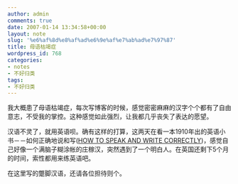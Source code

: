```yaml
---
author: admin
comments: true
date: 2007-01-14 13:34:58+00:00
layout: note
slug: '%e6%af%8d%e8%af%ad%e6%9e%af%e7%ab%ad%e7%97%87'
title: 母语枯竭症
wordpress_id: 768
categories:
- notes
- 不好归类
tags:
- 不好归类
---
```


我大概患了母语枯竭症，每次写博客的时候，感觉密密麻麻的汉字个个都有了自由意志，不受我的掌控。这种感觉如此强烈，让我都几乎丧失了表达的愿望。

汉语不灵了，就用英语呗。确有这样的打算，这两天在看一本1910年出的英语小书－－如何正确地说和写([HOW TO SPEAK AND WRITE CORRECTLY](http://www.gutenberg.org/dirs/etext04/hwswc10h.htm))，感觉自己好像一个满脑子糊涂帐的庄稼汉，突然遇到了一个明白人。在英国还剩下5个月的时间，索性都用来练英语吧。

在这里写的蹩脚汉语，还请各位担待则个。

